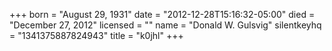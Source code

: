 +++
born = "August 29, 1931"
date = "2012-12-28T15:16:32-05:00"
died = "December 27, 2012"
licensed = ""
name = "Donald W. Gulsvig"
silentkeyhq = "1341375887824943"
title = "k0jhl"
+++
